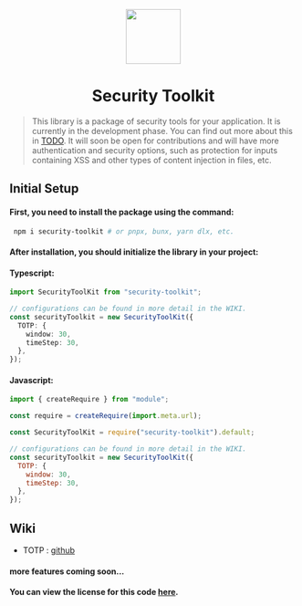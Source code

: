 <p align="center">
  <img width="96px" src="https://raw.githubusercontent.com/vmwavie/security-toolkit/refs/heads/main/.github/assets/encrypted.png" />
  <h1 align="center">Security Toolkit</h1>
</p>

> This library is a package of security tools for your application. It is currently in the development phase. You can find out more about this in [TODO](https://github.com/vmwavie/security-toolkit/blob/main/.github/docs/TODO.md). It will soon be open for contributions and will have more authentication and security options, such as protection for inputs containing XSS and other types of content injection in files, etc.

## Initial Setup

#### First, you need to install the package using the command:

```bash
 npm i security-toolkit # or pnpx, bunx, yarn dlx, etc.
```

#### After installation, you should initialize the library in your project:

#### Typescript:

```ts
import SecurityToolKit from "security-toolkit";

// configurations can be found in more detail in the WIKI.
const securityToolkit = new SecurityToolKit({
  TOTP: {
    window: 30,
    timeStep: 30,
  },
});
```

#### Javascript:

```js
import { createRequire } from "module";

const require = createRequire(import.meta.url);

const SecurityToolKit = require("security-toolkit").default;

// configurations can be found in more detail in the WIKI.
const securityToolkit = new SecurityToolKit({
  TOTP: {
    window: 30,
    timeStep: 30,
  },
});
```

## Wiki

- TOTP : [github](https://github.com/vmwavie/security-toolkit/blob/main/.github/docs/features/TOTP.md)

#### more features coming soon...

#### You can view the license for this code [here](https://raw.githubusercontent.com/vmwavie/security-toolkit/refs/heads/main/LICENSE.md).
